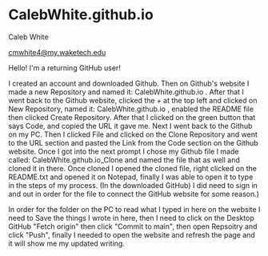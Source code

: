 # CalebWhite.github.io

Caleb White

cmwhite4@my.waketech.edu

Hello! I'm a returning GitHub user!

I created an account and downloaded Github. Then on Github's website I made a new Repository and named it: CalebWhite.github.io . After that I went back to the Github website, clicked the + at the top left and clicked on New Repository, named it: CalebWhite.github.io , enabled the README file then clicked Create Repository. After that I clicked on the green button that says Code, and copied the URL it gave me. Next I went back to the Github on my PC. Then I clicked File and clicked on the Clone Repository and went to the URL section and pasted the Link from the Code section on the Github website. Once I got into the next prompt I chose my Github file I made called: CalebWhite.github.io_Clone and named the file that as well and cloned it in there. Once cloned I opened the cloned file, right clicked on the README.txt and opened it on Notepad, finally I was able to open it to type in the steps of my process. (In the downloaded GitHub) I did need to sign in and out in order for the file to connect the GitHub website for some reason.) 

In order for the folder on the PC to read what I typed in here on the website I need to Save the things I wrote in here, then I need to click on the Desktop GitHub "Fetch origin" then click "Commit to main", then open Repsoitry and click "Push", finally I needed to open the website and refresh the page and it will show me my updated writing. 